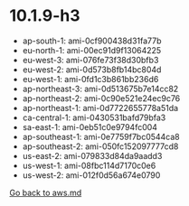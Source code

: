 
 # 10.1.9-h3
- ap-south-1: ami-0cf900438d31fa77b
- eu-north-1: ami-00ec91d9f13064225
- eu-west-3: ami-076fe73f38d30bfb3
- eu-west-2: ami-0d573b8fb14bc804d
- eu-west-1: ami-0fd1c3b861bb236d6
- ap-northeast-3: ami-0d513675b7e14cc82
- ap-northeast-2: ami-0c90e521e24ec9c76
- ap-northeast-1: ami-0d7722655778a51da
- ca-central-1: ami-0430531bafd79bfa3
- sa-east-1: ami-0eb51c0e9794fc004
- ap-southeast-1: ami-0e7759f7bc0544ca8
- ap-southeast-2: ami-050fc152097777cd8
- us-east-2: ami-079833d84da9aadd3
- us-west-1: ami-08fbc114d7170c0e6
- us-west-2: ami-012f0d56a674e0790

[Go back to aws.md](../../aws.md) 
